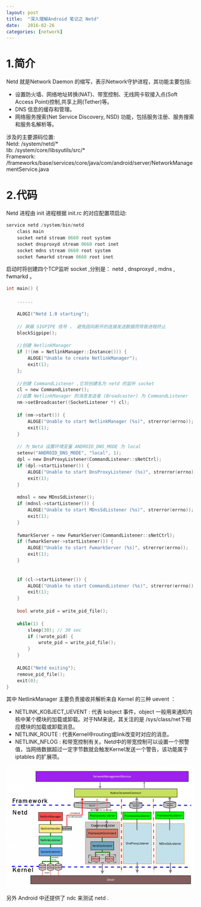 ```yaml
---
layout: post
title:  "深入理解Android 笔记之 Netd"
date:   2016-02-26
categories: [network]
---
```

# 1.简介
Netd 就是Network Daemon 的缩写，表示Network守护进程，其功能主要包括:     

* 设置防火墙、网络地址转换(NAT)、带宽控制、无线网卡软接入点(Soft Access Point)控制,共享上网(Tether)等。    
* DNS 信息的缓存和管理。    
* 网络服务搜索(Net Service Discovery, NSD) 功能，包括服务注册、服务搜索和服务名解析等。

涉及的主要源码位置:   
Netd: /system/netd/*      
lib: /system/core/libsyutils/src/*   
Framework: /frameworks/base/services/core/java/com/android/server/NetworkManagementService.java   

# 2.代码
Netd 进程由 init 进程根据 init.rc 的对应配置项启动:  
  
```c
service netd /system/bin/netd    
    class main    
    socket netd stream 0660 root system      
    socket dnsproxyd stream 0660 root inet      
    socket mdns stream 0660 root system      
    socket fwmarkd stream 0660 root inet     
```
启动时将创建四个TCP监听 socket ,分别是： netd , dnsproxyd , mdns , fwmarkd 。   

```c
int main() {

    ......

    ALOGI("Netd 1.0 starting");

    // 屏蔽 SIGPIPE 信号 ， 避免因向断开的连接发送数据而导致进程终止
    blockSigpipe();

    //创建 NetlinkManager
    if (!(nm = NetlinkManager::Instance())) {
        ALOGE("Unable to create NetlinkManager");
        exit(1);
    };

    //创建 CommandListener ,它将创建名为 netd 的监听 socket 
    cl = new CommandListener();
    //设置 NetlinkManager 的消息发送者 (Broadcaster) 为 CommandListener
    nm->setBroadcaster((SocketListener *) cl);

    if (nm->start()) {
        ALOGE("Unable to start NetlinkManager (%s)", strerror(errno));
        exit(1);
    }

    // 为 Netd 设置环境变量 ANDROID_DNS_MODE 为 local
    setenv("ANDROID_DNS_MODE", "local", 1);
    dpl = new DnsProxyListener(CommandListener::sNetCtrl);
    if (dpl->startListener()) {
        ALOGE("Unable to start DnsProxyListener (%s)", strerror(errno));
        exit(1);
    }

    mdnsl = new MDnsSdListener();
    if (mdnsl->startListener()) {
        ALOGE("Unable to start MDnsSdListener (%s)", strerror(errno));
        exit(1);
    }

    fwmarkServer = new FwmarkServer(CommandListener::sNetCtrl);
    if (fwmarkServer->startListener()) {
        ALOGE("Unable to start FwmarkServer (%s)", strerror(errno));
        exit(1);
    }


    if (cl->startListener()) {
        ALOGE("Unable to start CommandListener (%s)", strerror(errno));
        exit(1);
    }

    bool wrote_pid = write_pid_file();

    while(1) {
        sleep(30); // 30 sec
        if (!wrote_pid) {
            wrote_pid = write_pid_file();
        }
    }

    ALOGI("Netd exiting");
    remove_pid_file();
    exit(0);
}
```
其中 NetlinkManager 主要负责接收并解析来自 Kernel 的三种 uevent ：   

* NETLINK_KOBJECT_UEVENT : 代表 kobject 事件，object 一般用来通知内核中某个模块的加载或卸载。对于NM来说，其关注的是 /sys/class/net下相应模块的加载或卸载消息。    
* NETLINK_ROUTE : 代表Kernel中routing或link改变时对应的消息。    
* NETLINK_NFLOG : 和带宽控制有关。Netd中的带宽控制可以设置一个预警值，当网络数据超过一定字节数就会触发Kernel发送一个警告，该功能属于 iptables 的扩展项。    

![](/images/network/android_netd_architecture.png)

另外 Android 中还提供了 ndc 来测试 netd .   


 
